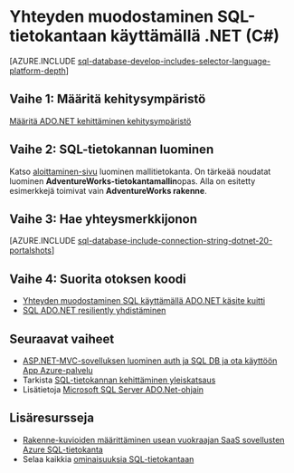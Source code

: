 <properties
    pageTitle="Yhteyden muodostaminen SQL-tietokantaan käyttämällä .NET (C#) | Microsoft Azure"
    description="Käytä oleva Tämä nopea Käynnistä muodostaa uusi sovellus, jolla C# ja palautettua mukaan tehokkaita relaatiotietokannasta pilveen Azure SQL-tietokantaan."
    services="sql-database"
    documentationCenter=""
    authors="tobbox"
    manager="jhubbard"
    editor=""/>

<tags
    ms.service="sql-database"
    ms.workload="drivers"
    ms.tgt_pltfrm="na"
    ms.devlang="dotnet"
    ms.topic="article"
    ms.date="06/16/2016"
    ms.author="tobiast"/>

# <a name="connect-to-sql-database-by-using-net-c"></a>Yhteyden muodostaminen SQL-tietokantaan käyttämällä .NET (C#)

[AZURE.INCLUDE [sql-database-develop-includes-selector-language-platform-depth](../../includes/sql-database-develop-includes-selector-language-platform-depth.md)] 

## <a name="step-1--configure-development-environment"></a>Vaihe 1: Määritä kehitysympäristö

[Määritä ADO.NET kehittäminen kehitysympäristö](https://msdn.microsoft.com/library/mt718321.aspx)

## <a name="step-2-create-a-sql-database"></a>Vaihe 2: SQL-tietokannan luominen

Katso [aloittaminen-sivu](sql-database-get-started.md) luominen mallitietokanta.  On tärkeää noudatat luominen **AdventureWorks-tietokantamallin**opas. Alla on esitetty esimerkkejä toimivat vain **AdventureWorks rakenne**.  

## <a name="step-3--get-connection-string"></a>Vaihe 3: Hae yhteysmerkkijonon

[AZURE.INCLUDE [sql-database-include-connection-string-dotnet-20-portalshots](../../includes/sql-database-include-connection-string-dotnet-20-portalshots.md)]

## <a name="step-4-run-sample-code"></a>Vaihe 4: Suorita otoksen koodi

* [Yhteyden muodostaminen SQL käyttämällä ADO.NET käsite kuitti](https://msdn.microsoft.com/library/mt718320.aspx)
* [SQL ADO.NET resiliently yhdistäminen](https://msdn.microsoft.com/library/mt703195.aspx)

## <a name="next-steps"></a>Seuraavat vaiheet

* [ASP.NET-MVC-sovelluksen luominen auth ja SQL DB ja ota käyttöön App Azure-palvelu]( ../app-service-web/web-sites-dotnet-deploy-aspnet-mvc-app-membership-oauth-sql-database.md)
* Tarkista [SQL-tietokannan kehittäminen yleiskatsaus](sql-database-develop-overview.md)
* Lisätietoja [Microsoft SQL Server ADO.Net-ohjain](https://msdn.microsoft.com/library/mt657768.aspx)

## <a name="additional-resources"></a>Lisäresursseja 

* [Rakenne-kuvioiden määrittäminen usean vuokraajan SaaS sovellusten Azure SQL-tietokanta](sql-database-design-patterns-multi-tenancy-saas-applications.md)
* Selaa kaikkia [ominaisuuksia SQL-tietokantaan](https://azure.microsoft.com/services/sql-database/)





